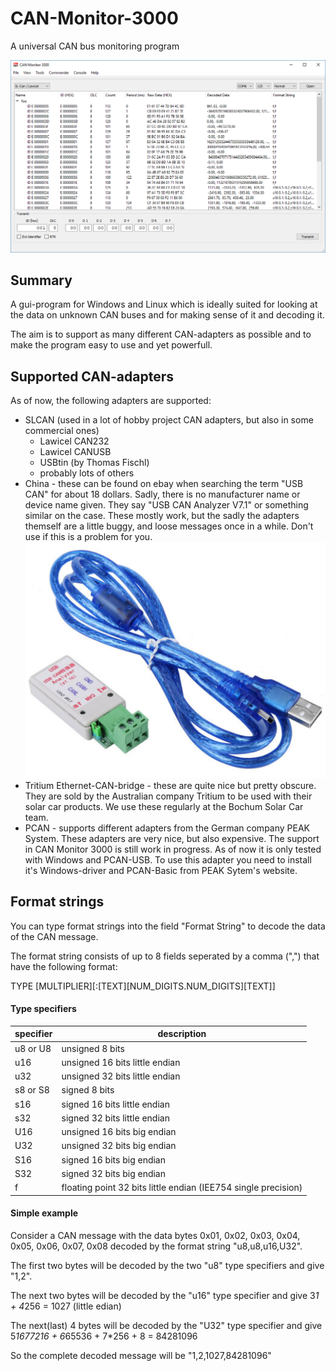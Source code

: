 # CAN-Monitor-3000
A universal CAN bus monitoring program

![Screenshot](/doc/images/screenshot.png?raw=true)

## Summary
A gui-program for Windows and Linux which is ideally suited for looking at the data on unknown CAN buses and for making sense of it and decoding it.

The aim is to support as many different CAN-adapters as possible and to make the program easy to use and yet powerfull.

## Supported CAN-adapters
As of now, the following adapters are supported:

* SLCAN (used in a lot of hobby project CAN adapters, but also in some commercial ones)
  * Lawicel CAN232
  * Lawicel CANUSB
  * USBtin (by Thomas Fischl)
  * probably lots of others
* China - these can be found on ebay when searching the term "USB CAN" for about 18 dollars.
Sadly, there is no manufacturer name or device name given. They say "USB CAN Analyzer V7.1"
or something similar on the case. These mostly work, but the sadly the adapters themself are
a little buggy, and loose messages once in a while. Don't use if this is a problem for you.
![CAN adapter China](/doc/images/can-adapter-china.png?raw=true)
* Tritium Ethernet-CAN-bridge - these are quite nice but pretty obscure. They are sold by
the Australian company Tritium to be used with their solar car products. We use these regularly
at the Bochum Solar Car team.
* PCAN - supports different adapters from the German company PEAK System. These adapters are
very nice, but also expensive. The support in CAN Monitor 3000 is still work in progress. As
of now it is only tested with Windows and PCAN-USB. To use this adapter you need to install
it's Windows-driver and PCAN-Basic from PEAK Sytem's website.

## Format strings
You can type format strings into the field "Format String" to decode the data of the CAN message.

The format string consists of up to 8 fields seperated by a comma (",") that have the following format:

TYPE [MULTIPLIER][:[TEXT][NUM_DIGITS.NUM_DIGITS][TEXT]]

#### Type specifiers

|specifier|description|
|--|--|
|u8 or U8|unsigned 8 bits|
|u16|unsigned 16 bits little endian|
|u32|unsigned 32 bits little endian|
|s8 or S8|signed 8 bits|
|s16|signed 16 bits little endian|
|s32|signed 32 bits little endian|
|U16|unsigned 16 bits big endian|
|U32|unsigned 32 bits big endian|
|S16|signed 16 bits big endian|
|S32|signed 32 bits big endian|
|f|floating point 32 bits little endian (IEE754 single precision)|

#### Simple example
Consider a CAN message with the data bytes 0x01, 0x02, 0x03, 0x04, 0x05, 0x06, 0x07, 0x08 decoded by the format string "u8,u8,u16,U32".

The first two bytes will be decoded by the two "u8" type specifiers and give "1,2".

The next two bytes will be decoded by the "u16" type specifier and give 3*1 + 4*256 = 1027 (little edian)

The next(last) 4 bytes will be decoded by the "U32" type specifier and give 5*1677216 + 6*65536 + 7*256 + 8 = 84281096

So the complete decoded message will be "1,2,1027,84281096"




